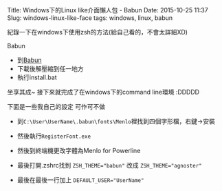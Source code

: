 Title: Windows下的Linux like介面懶人包 - Babun
Date: 2015-10-25 11:37
Slug: windows-linux-like-face
tags: windows, linux, babun

紀錄一下在windows下使用zsh的方法(給自己看的，不會太詳細XD)

<!-- SUMMARY_END -->

Babun

* 到[Babun](http://babun.github.io/)
* 下載後解壓縮到任一地方
* 執行install.bat

坐享其成~ 接下來就完成了在windows下的command line環境 :DDDDD

下面是一些我自己的設定 可作可不做

* 到`C:\User\UserName\.babun\fonts\Menlo`裡找到四個字形檔，右鍵->安裝
* 然後執行`RegisterFont.exe`
* 然後到終端機更改字體為Menlo for Powerline
* 最後打開.zshrc找到 `ZSH_THEME="babun"` 改成 `ZSH_THEME="agnoster"`

* 最後在最後一行加上 `DEFAULT_USER="UserName"`
